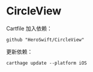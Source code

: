 # CircleView

Cartfile 加入依赖：

```
github "HeroSwift/CircleView"
```

更新依赖：

```
carthage update --platform iOS
```